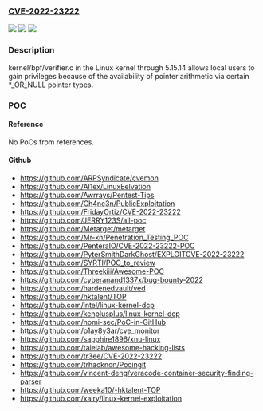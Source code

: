 ### [CVE-2022-23222](https://cve.mitre.org/cgi-bin/cvename.cgi?name=CVE-2022-23222)
![](https://img.shields.io/static/v1?label=Product&message=n%2Fa&color=blue)
![](https://img.shields.io/static/v1?label=Version&message=n%2Fa&color=blue)
![](https://img.shields.io/static/v1?label=Vulnerability&message=n%2Fa&color=brighgreen)

### Description

kernel/bpf/verifier.c in the Linux kernel through 5.15.14 allows local users to gain privileges because of the availability of pointer arithmetic via certain *_OR_NULL pointer types.

### POC

#### Reference
No PoCs from references.

#### Github
- https://github.com/ARPSyndicate/cvemon
- https://github.com/Al1ex/LinuxEelvation
- https://github.com/Awrrays/Pentest-Tips
- https://github.com/Ch4nc3n/PublicExploitation
- https://github.com/FridayOrtiz/CVE-2022-23222
- https://github.com/JERRY123S/all-poc
- https://github.com/Metarget/metarget
- https://github.com/Mr-xn/Penetration_Testing_POC
- https://github.com/PenteraIO/CVE-2022-23222-POC
- https://github.com/PyterSmithDarkGhost/EXPLOITCVE-2022-23222
- https://github.com/SYRTI/POC_to_review
- https://github.com/Threekiii/Awesome-POC
- https://github.com/cyberanand1337x/bug-bounty-2022
- https://github.com/hardenedvault/ved
- https://github.com/hktalent/TOP
- https://github.com/intel/linux-kernel-dcp
- https://github.com/kenplusplus/linux-kernel-dcp
- https://github.com/nomi-sec/PoC-in-GitHub
- https://github.com/p1ay8y3ar/cve_monitor
- https://github.com/sapphire1896/xnu-linux
- https://github.com/taielab/awesome-hacking-lists
- https://github.com/tr3ee/CVE-2022-23222
- https://github.com/trhacknon/Pocingit
- https://github.com/vincent-deng/veracode-container-security-finding-parser
- https://github.com/weeka10/-hktalent-TOP
- https://github.com/xairy/linux-kernel-exploitation

